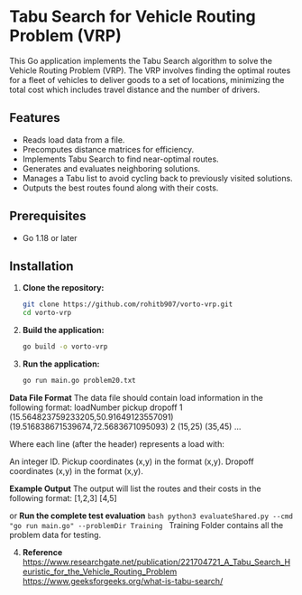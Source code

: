 # Tabu Search for Vehicle Routing Problem (VRP)

This Go application implements the Tabu Search algorithm to solve the Vehicle Routing Problem (VRP). The VRP involves finding the optimal routes for a fleet of vehicles to deliver goods to a set of locations, minimizing the total cost which includes travel distance and the number of drivers.

## Features

- Reads load data from a file.
- Precomputes distance matrices for efficiency.
- Implements Tabu Search to find near-optimal routes.
- Generates and evaluates neighboring solutions.
- Manages a Tabu list to avoid cycling back to previously visited solutions.
- Outputs the best routes found along with their costs.

## Prerequisites

- Go 1.18 or later

## Installation

1. **Clone the repository:**

   ```bash
   git clone https://github.com/rohitb907/vorto-vrp.git
   cd vorto-vrp
   ```

2. **Build the application:**
    ```bash
    go build -o vorto-vrp
    ```

    
3. **Run the application:**
    ```bash
    go run main.go problem20.txt
    ```
**Data File Format**
The data file should contain load information in the following format:
loadNumber pickup dropoff
1 (15.564823759233205,50.91649123557091) (19.516838671539674,72.5683671095093)
2 (15,25) (35,45)
...

Where each line (after the header) represents a load with:

An integer ID.
Pickup coordinates (x,y) in the format (x,y).
Dropoff coordinates (x,y) in the format (x,y).

**Example Output**
The output will list the routes and their costs in the following format:
[1,2,3]
[4,5]

or **Run the complete test evaluation**
    ```bash
    python3 evaluateShared.py --cmd "go run main.go" --problemDir Training
    ```
    Training Folder contains all the problem data for testing.






4. **Reference**
https://www.researchgate.net/publication/221704721_A_Tabu_Search_Heuristic_for_the_Vehicle_Routing_Problem
https://www.geeksforgeeks.org/what-is-tabu-search/